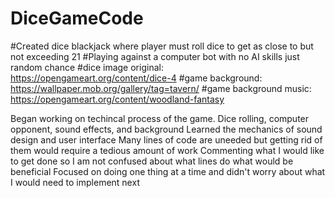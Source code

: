 # DiceGameCode
#Created dice blackjack where player must roll dice to get as close to but not exceeding 21
#Playing against a computer bot with no AI skills just random chance
#dice image original: https://opengameart.org/content/dice-4
#game background: https://wallpaper.mob.org/gallery/tag=tavern/
#game background music: https://opengameart.org/content/woodland-fantasy

Began working on techincal process of the game. Dice rolling, computer opponent, sound effects, and background
Learned the mechanics of sound design and user interface
Many lines of code are uneeded but getting rid of them would require a tedious amount of work
Commenting what I would like to get done so I am not confused about what lines do what would be beneficial
Focused on doing one thing at a time and didn't worry about what I would need to implement next
